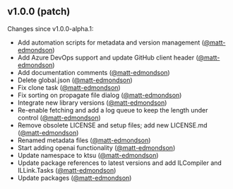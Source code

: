 ## v1.0.0 (patch)

Changes since v1.0.0-alpha.1:

- Add automation scripts for metadata and version management ([@matt-edmondson](https://github.com/matt-edmondson))
- Add Azure DevOps support and update GitHub client header ([@matt-edmondson](https://github.com/matt-edmondson))
- Add documentation comments ([@matt-edmondson](https://github.com/matt-edmondson))
- Delete global.json ([@matt-edmondson](https://github.com/matt-edmondson))
- Fix clone task ([@matt-edmondson](https://github.com/matt-edmondson))
- Fix sorting on propagate file dialog ([@matt-edmondson](https://github.com/matt-edmondson))
- Integrate new library versions ([@matt-edmondson](https://github.com/matt-edmondson))
- Re-enable fetching and add a log queue to keep the length under control ([@matt-edmondson](https://github.com/matt-edmondson))
- Remove obsolete LICENSE and setup files; add new LICENSE.md ([@matt-edmondson](https://github.com/matt-edmondson))
- Renamed metadata files ([@matt-edmondson](https://github.com/matt-edmondson))
- Start adding openai functionality ([@matt-edmondson](https://github.com/matt-edmondson))
- Update namespace to ktsu ([@matt-edmondson](https://github.com/matt-edmondson))
- Update package references to latest versions and add ILCompiler and ILLink.Tasks ([@matt-edmondson](https://github.com/matt-edmondson))
- Update packages ([@matt-edmondson](https://github.com/matt-edmondson))


